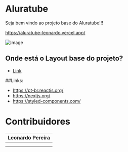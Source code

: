 # Aluratube

Seja bem vindo ao projeto base do Aluratube!!! 

https://aluratube-leonardo.vercel.app/

![image](https://user-images.githubusercontent.com/30580018/200690420-89bfe0d0-8992-4604-8857-498c5d2bba8e.png)



## Onde está o Layout base do projeto?
- [Link](https://www.figma.com/file/1acrju7CLwHkSh6e7xEk9h/Aluratube?node-id=0%3A1)

##Links:
- https://pt-br.reactjs.org/
- https://nextjs.org/
- https://styled-components.com/


# Contribuidores 

| Leonardo Pereira | 
| --- |
| <!-- CHANNEL_PROJECTS:START -->
<!-- CHANNEL_PROJECTS:END --> |
